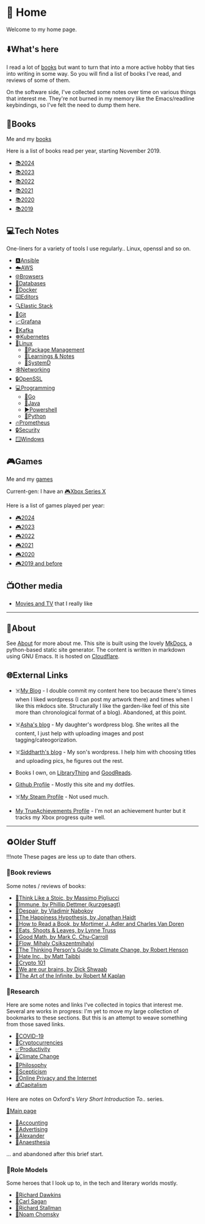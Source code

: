 # 🏡 Home

Welcome to my home page.

## ⬇️What's here

I read a lot of [books](books/index.md) but want to turn that into a
more active hobby that ties into writing in some way. So you will find
a list of books I've read, and reviews of some of them.

On the software side, I've collected some notes over time on various
things that interest me. They're not burned in my memory like the
Emacs/readline keybindings, so I've felt the need to dump them here.

## 📖Books

Me and my [books](books/index.md)

Here is a list of books read per year, starting November 2019.

- [📚2024](books/2024.md)
- [📚2023](books/2023.md)
- [📚2022](books/2022.md)
- [📚2021](books/2021.md)
- [📚2020](books/2020.md)
- [📚2019](books/2019.md)

## 💻Tech Notes

One-liners for a variety of tools I use regularly.. Linux, openssl and
so on.

- [🅰️Ansible](notes/ansible.md)
- [☁️AWS](notes/aws.md)
- [🌐Browsers](notes/browsers.md)
- [💾Databases](notes/databases.md)
- [🐋Docker](notes/docker.md)
- [⌨️Editors](notes/editors.md)
- [🔍Elastic Stack](notes/elastic.md)
- [💾Git](notes/git.md)
- [📈Grafana](notes/grafana.md)
- [🐞Kafka](notes/kafka.md)
- [☸️Kubernetes](notes/k8s.md)
- [🐧Linux](notes/linux/index.md)
    - [🐧Package Management](notes/linux/package-management.md)
    - [🐧Learnings & Notes](notes/linux/learnings-and-notes.md)
    - [🐧SystemD](notes/linux/systemd.md)
- [🕸️Networking](notes/networking.md)
- [🔒OpenSSL](notes/openssl.md)
- [💻Programming](notes/programming/index.md)
    - [🐹Go](notes/programming/go.md)
    - [🍵Java](notes/programming/java.md)
    - [▶️Powershell](notes/programming/powershell.md)
    - [🐍Python](notes/programming/python.md)
- [🔥Prometheus](notes/prometheus.md)
- [🔒Security](notes/security.md)
- [🪟Windows](notes/windows.md)

## 🎮Games

Me and my [games](games/index.md)

Current-gen: I have an [🎮Xbox Series X](games/xbox.md)

Here is a list of games played per year:

- [🎮2024](games/2024.md)
- [🎮2023](games/2023.md)
- [🎮2022](games/2022.md)
- [🎮2021](games/2021.md)
- [🎮2020](games/2020.md)
- [🎮2019 and before](games/2019-and-before.md)

## 📺Other media

- [Movies and TV](movies-and-tv.md) that I really like


---

## 🐧About

See [About](about.md) for more about me. This site is built using the
lovely [MkDocs](http://www.mkdocs.org), a python-based static site
generator. The content is written in markdown using GNU Emacs. It is
hosted on [Cloudflare](https://cloudflare.com/).

## 🌐External Links

- ☠️[My Blog](https://arunsrin.wordpress.com) - I double commit my
  content here too because there's times when I liked wordpress (I can
  post my artwork there) and times when I like this mkdocs site.
  Structurally I like the garden-like feel of this site more than
  chronological format of a blog). Abandoned, at this point.

- ☠️[Asha's blog](https://pinkwedelia.wordpress.com) - My daughter's
wordpress blog. She writes all the content, I just help with uploading
images and post tagging/cateogorization.

- ☠️[Siddharth's blog](https://astrogrug.wordpress.com) - My son's
wordpress. I help him with choosing titles and uploading pics, he
figures out the rest.

- Books I own, on
  [LibraryThing](https://www.librarything.com/catalog/indeliblestamp)
  and
  [GoodReads](https://www.goodreads.com/user/show/103052357-arun-s).

- [Github Profile](https://github.com/arunsrin/) - Mostly this site
  and my dotfiles.

- ☠️[My Steam Profile](https://steamcommunity.com/id/indeliblestamp) - Not used much.

- [My TrueAchievements
Profile](https://www.trueachievements.com/gamer/arunsrin) - I'm not an
achievement hunter but it tracks my Xbox progress quite well.

---

## ♻️Older Stuff

!!!note
    These pages are less up to date than others. 

### 📝Book reviews

Some notes / reviews of books:

- [📝Think Like a Stoic, by Massimo Pigliucci](books/reviews/think-like-a-stoic.md)
- [📝Immune, by Phillip Dettmer (kurzgesagt)](books/reviews/immune.md)
- [📝Despair, by Vladimir Nabokov](books/reviews/despair.md)
- [📝The Happiness Hypothesis, by Jonathan Haidt](books/reviews/happiness.md)
- [📝How to Read a Book, by Mortimer J. Adler and Charles Van Doren](books/reviews/how-to-read-a-book.md)
- [📝Eats, Shoots & Leaves, by Lynne Truss](books/reviews/eats-shoots-leaves.md)
- [📝Good Math, by Mark C. Chu-Carroll](books/reviews/good-math.md)
- [📝Flow, Mihaly Csikszentmihalyi](books/reviews/flow.md)
- [📝The Thinking Person's Guide to Climate Change, by Robert Henson](books/reviews/thinking-climate-change.md)
- [📝Hate Inc., by Matt Taibbi](books/reviews/hate-inc.md)
- [📝Crypto 101](books/reviews/crypto101.md)
- [📝We are our brains, by Dick Shwaab](books/reviews/we-are-our-brains.md)
- [📝The Art of the Infinite, by Robert M Kaplan](books/reviews/the-art-of-the-infinite.md)
### 🏫Research

Here are some notes and links I've collected in topics that interest me. Several
are works in progress: I'm yet to move my large collection of bookmarks to these
sections. But this is an attempt to weave something from those saved links.

- [🦠COVID-19](archive/research/covid-19.md)
- [💸Cryptocurrencies](archive/research/cryptocurrencies.md)
- [✅Productivity](archive/research/productivity.md)
- [🌡️Climate Change](archive/research/climate-change.md)
- [💭Philosophy](archive/research/philosophy.md)
- [💭Scepticism](archive/research/scepticism.md)
- [🔏Online Privacy and the Internet](archive/research/privacy-internet.md)
- [💰Capitalism](archive/research/capitalism.md)


Here are notes on Oxford's *Very Short Introduction To..* series.

[📃Main page](books/intro/index.md)

- [📃Accounting](books/intro/accounting.md)
- [📃Advertising](books/intro/advertising.md)
- [📃Alexander](books/intro/alexander.md)
- [📃Anaesthesia](books/intro/anaesthesia.md)

... and abandoned after this brief start.

### 🦸Role Models

Some heroes that I look up to, in the tech and literary worlds mostly.

- [🧬Richard Dawkins](archive/heroes/dawkins.md)
- [🌌Carl Sagan](archive/heroes/sagan.md)
- [🐧Richard Stallman](archive/heroes/stallman.md)
- [💭Noam Chomsky](archive/heroes/chomsky.md)

